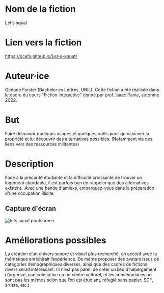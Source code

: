 # Nom de la fiction

Let’s squat

# Lien vers la fiction 

https://ocefo.github.io/Let-s-squat/

# Auteur·ice

Océane Forster (Bachelor es Lettres, UNIL). 
Cette fiction a été réalisée dans le cadre du cours "Fiction Interactive" donné par prof. Isaac Pante, automne 2022.

# But

Faire découvrir quelques usages et quelques outils pour questionner la propriété et lui découvrir des alternatives possibles. (Notamment via des liens vers des ressources militantes)

# Description 

Face à la précarité étudiante et la difficulté croissante de trouver un logement abordable, il est parfois bon de rappeler que des alternatives existent...Avec une bande d'amiexs, embarquez-vous dans la préparation d'une occupation illicite. 

## Capture d'écran 
![lets squat printscreen](lets-squat-screenshot.png)

# Améliorations possibles

La création d’un univers sonore et visuel plus recherché, en accord avec la thématique enrichirait l’expérience. De même proposer des avatars issus de catégories démographiques diverses, ainsi que des cadres de fictions divers serait intéressant. (Il n’est pas pareil de créer un lieu d’hébergement d’urgence, une colocation ou un centre culturel, et les conséquences ne sont pas les mêmes selon que l’on est étudiant, réfugié sans papier, SDF, artiste, etc.) 
